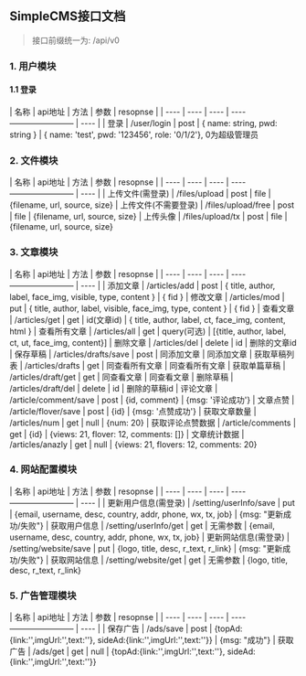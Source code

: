 ## SimpleCMS接口文档

> 接口前缀统一为: /api/v0

### 1. 用户模块

#### 1.1 登录
|  名称   | api地址  |  方法  |  参数  |  resopnse |
|  ----  |  ----  |  ----  | ----————————  |  ----  |
| 登录  | /user/login | post | { name: string, pwd: string } | { name: 'test', pwd: '123456', role: '0/1/2'}, 0为超级管理员


### 2. 文件模块
|  名称   | api地址  |  方法  |  参数  |  resopnse |
|  ----  |  ----  |  ----  | ----————————  |  ----  |
| 上传文件(需登录)  | /files/upload | post | file | {filename, url, source, size}
| 上传文件(不需要登录)  | /files/upload/free | post | file | {filename, url, source, size}
| 上传头像  | /files/upload/tx | post | file | {filename, url, source, size}

### 3. 文章模块
|  名称   | api地址  |  方法  |  参数  |  resopnse |
|  ----  |  ----  |  ----  | ----————————  |  ----  |
| 添加文章  | /articles/add | post | { title, author, label, face_img, visible, type, content } | { fid }
| 修改文章  | /articles/mod | put | { title, author, label, visible, face_img, type, content } | { fid }
| 查看文章  | /articles/get | get | id(文章id) | { title, author, label, ct, face_img, content, html }
| 查看所有文章  | /articles/all | get | query(可选) | [{title, author, label, ct, ut, face_img, content}]
| 删除文章  | /articles/del | delete | id | 删除的文章id
| 保存草稿  | /articles/drafts/save | post | 同添加文章 | 同添加文章
| 获取草稿列表  | /articles/drafts | get | 同查看所有文章 | 同查看所有文章
| 获取单篇草稿  | /articles/draft/get | get | 同查看文章 | 同查看文章
| 删除草稿  | /articles/draft/del | delete | id | 删除的草稿id
| 评论文章  | /article/comment/save | post | {id, comment} | {msg: '评论成功'}
| 文章点赞  | /article/flover/save | post | {id} | {msg: '点赞成功'}
| 获取文章数量 | /articles/num | get | null | {num: 20}
| 获取评论点赞数据  | /article/comments | get | {id} | {views: 21, flover: 12, comments: []}
| 文章统计数据  | /articles/anazly | get | null | {views: 21, flovers: 12, comments: 20}

### 4. 网站配置模块
|  名称   | api地址  |  方法  |  参数  |  resopnse |
|  ----  |  ----  |  ----  | ----————————  |  ----  |
| 更新用户信息(需登录)  | /setting/userInfo/save | put | {email, username, desc, country, addr, phone, wx, tx, job} | {msg: "更新成功/失败"}
| 获取用户信息  | /setting/userInfo/get | get | 无需参数 | {email, username, desc, country, addr, phone, wx, tx, job}
| 更新网站信息(需登录)  | /setting/website/save | put | {logo, title, desc, r_text, r_link} | {msg: "更新成功/失败"}
| 获取网站信息  | /setting/website/get | get | 无需参数 | {logo, title, desc, r_text, r_link}

### 5. 广告管理模块
|  名称   | api地址  |  方法  |  参数  |  resopnse |
|  ----  |  ----  |  ----  | ----————————  |  ----  |
| 保存广告  | /ads/save | post | {topAd:{link:'',imgUrl:'',text:''}, sideAd:{link:'',imgUrl:'',text:''}} | {msg: "成功"}
| 获取广告  | /ads/get | get | null | {topAd:{link:'',imgUrl:'',text:''}, sideAd:{link:'',imgUrl:'',text:''}}
